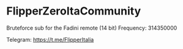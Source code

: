 # FlipperZeroItaCommunity

Bruteforce sub for the Fadini remote (14 bit)
Frequency: 314350000


Telegram: https://t.me/FlipperItalia
